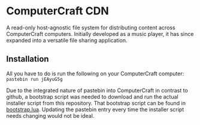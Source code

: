 # ComputerCraft CDN
A read-only host-agnostic file system for distributing content across
ComputerCraft computers. Initially developed as a music player, it has
since expanded into a versatile file sharing application.

## Installation
All you have to do is run the following on your ComputerCraft computer:
```pastebin run jEAyuG5g```

Due to the integrated nature of pastebin into ComputerCraft in contrast to
github, a bootstrap script was needed to download and run the actual installer
script from this repository. That bootstrap script can be found in
[bootstrap.lua](bootstrap.lua). Updating the pastebin entry every time the
installer script needs changing would not be ideal.
